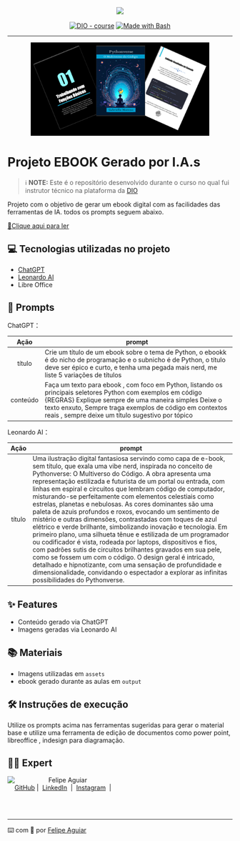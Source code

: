<p align="center">
    <img width="100" src=".github/assets/banner.png">
</p>


<p align="center">
<a href="https://dio.me/"><img src="https://img.shields.io/badge/DIO-Course-28DA77?logo=youtube" alt="DIO - course"></a>
<a href="https://www.gnu.org/software/bash/" title="Go to Bash homepage"><img src="https://img.shields.io/badge/Prompt-Project-blue?logo=gnu-bash&amp;logoColor=white" alt="Made with Bash"></a></p>

-------


<p align="center">
<img 
    src="./assets/cover.png"
    width="400"  
/>
</p>

# Projeto EBOOK Gerado por I.A.s


 > ℹ️ **NOTE:** Este é o repositório desenvolvido durante o curso no qual fui instrutor técnico na plataforma da [DIO](https://dio.me)

Projeto com o objetivo de gerar um ebook digital com as facilidades das ferramentas de IA. todos os prompts
seguem abaixo.

<a href="https://github.com/Gabiomore/prompts-recipe-to-create-a-ebook/blob/main/output/Ebook-Pythonverse.pdf" title="View PDF now"> 📕Clique aqui para ler</a>

## 💻 Tecnologias utilizadas no projeto

- [ChatGPT](https://chat.openai.com/) 
- [Leonardo AI](https://leonardo.ai)
- Libre Office

## 🧠 Prompts


ChatGPT：

|   Ação   | prompt                                                                                                                                                                                                                                                                         |
| :------: | ------------------------------------------------------------------------------------------------------------------------------------------------------------------------------------------------------------------------------------------------------------------------------ |
|  título  | Crie um título de um ebook sobre o tema de Python, o ebookk é do nicho de programação e o subnicho é de Python, o título deve ser épico e curto, e tenha uma pegada mais nerd, me liste 5 variações de títulos                                                        |
| conteúdo | Faça um texto para ebook , com foco em Python, listando os principais seletores Python com exemplos em código {REGRAS} Explique sempre de uma maneira simples Deixe o texto enxuto, Sempre traga exemplos de código em contextos reais , sempre deixe um título sugestivo por tópico |


Leonardo AI：

|  Ação  | prompt                                                                                 |
| :----: | -------------------------------------------------------------------------------------- |
| título | Uma ilustração digital fantasiosa servindo como capa de e-book, sem título, que exala uma vibe nerd, inspirada no conceito de Pythonverse: O Multiverso do Código. A obra apresenta uma representação estilizada e futurista de um portal ou entrada, com linhas em espiral e circuitos que lembram código de computador, misturando-se perfeitamente com elementos celestiais como estrelas, planetas e nebulosas. As cores dominantes são uma paleta de azuis profundos e roxos, evocando um sentimento de mistério e outras dimensões, contrastadas com toques de azul elétrico e verde brilhante, simbolizando inovação e tecnologia. Em primeiro plano, uma silhueta tênue e estilizada de um programador ou codificador é vista, rodeada por laptops, dispositivos e fios, com padrões sutis de circuitos brilhantes gravados em sua pele, como se fossem um com o código. O design geral é intricado, detalhado e hipnotizante, com uma sensação de profundidade e dimensionalidade, convidando o espectador a explorar as infinitas possibilidades do Pythonverse. |

## ✨ Features

- Conteúdo gerado via ChatGPT
- Imagens geradas via Leonardo AI

## 📚 Materiais

- Imagens utilizadas em `assets`
- ebook gerado durante as aulas em `output`

## 🛠️ Instruções de execução

Utilize os prompts acima nas ferramentas sugeridas para gerar o material base e utilize uma ferramenta de edição de documentos como power point, libreoffice , indesign para diagramação.

## 👨‍💻 Expert

<p>
    <img 
      align=left 
      margin=10 
      width=80 
      src="https://avatars.githubusercontent.com/u/37452836?v=4"
    />
    <p>&nbsp&nbsp&nbspFelipe Aguiar<br>
    &nbsp&nbsp&nbsp
    <a href="https://github.com/felipeAguiarCode">
    GitHub</a>&nbsp;|&nbsp;
    <a href="www.linkedin.com/in/
felipe-exe">LinkedIn</a>
&nbsp;|&nbsp;
    <a href="https://www.instagram.com/felipeaguiar.exe/">
    Instagram</a>
&nbsp;|&nbsp;</p>
</p>
<br/><br/>
<p>

---

⌨️ com 💜 por [Felipe Aguiar](https://github.com/felipeAguiarCode)
